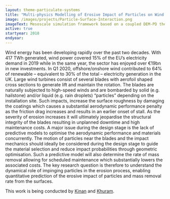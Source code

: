 ```yaml
---
layout: theme-particulate-systems
title: "Multi-physics Modelling of Erosive Impact of Particles on Wind Turbine Blades"
image: /images/projects/Particle-Surface-Interaction.png
imageText: Mesoscale simulation framework based on a coupled DEM-PD theory.
active: true
startyear: 2018
endyear:
---
```


Wind energy has been developing rapidly over the past two decades. With 417 TWh generated, wind power covered 15% of the EU’s electricity demand in 2019 while in the same year, the sector has enjoyed over €19bn in new investments. In Q1 2020, offshore/onshore wind contributed to 64% of renewable – equivalent to 30% of the total – electricity generation in the UK. 
Large wind turbines consist of several blades with aerofoil shaped cross sections to generate lift and maintain the rotation. The blades are naturally subjected to high-speed winds and are bombarded by solid (e.g. hailstone) and/or liquid (e.g. rain droplets) “particles” depending on the installation site. Such impacts, increase the surface roughness by damaging the coatings which causes a substantial aerodynamic performance penalty as the friction drag increases and results in an earlier onset of stall. As the severity of erosion increases it will ultimately jeopardise the structural integrity of the blades resulting in unplanned downtime and high maintenance costs. 
A major issue during the design stage is the lack of predictive models to optimise the aerodynamic performance and materials concurrently. The motion of particles near the blades and the impact mechanics should ideally be considered during the design stage to guide the material selection and reduce impact probabilities through geometric optimisation. Such a predictive model will also determine the rate of mass removal allowing for scheduled maintenance which substantially lowers the associated costs. The key research question is therefore to understand the dynamical role of impinging particles in the erosion process, enabling quantitative prediction of the erosive impact of particles and mass removal rate from the surfaces. 


This work is being conducted by [Kinan](/team/bezem-kinan/) and [Khuram](/team/walayat-khuram/).